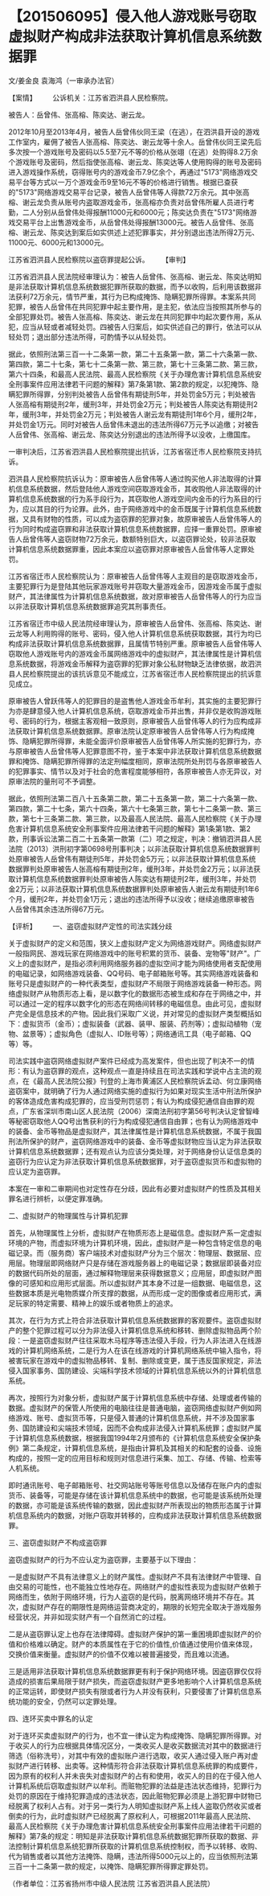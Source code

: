 # 【201506095】侵入他人游戏账号窃取虚拟财产构成非法获取计算机信息系统数据罪

文/姜金良 袁海鸿（一审承办法官）

【案情】 　　公诉机关：江苏省泗洪县人民检察院。

被告人：岳曾伟、张高榕、陈奕达、谢云龙。

2012年10月至2013年4月，被告人岳曾伟伙同王梁（在逃），在泗洪县开设的游戏工作室内，雇佣了被告人张高榕、陈奕达、谢云龙等十余人。岳曾伟伙同王梁先后多次按一个游戏账号及密码以5.5至7元不等的价格从张翊（在逃）处购得8.2万余个游戏账号及密码，然后指使张高榕、谢云龙、陈奕达等人使用购得的账号及密码进入游戏操作系统，窃得账号内的游戏金币7.9亿余个，再通过"5173"网络游戏交易平台等方式以一万个游戏金币9至16元不等的价格进行销售。根据已查获的"5173"网络游戏交易平台记录，被告人岳曾伟等人得款72万余元。其中张高榕、谢云龙负责从账号内盗取游戏金币，张高榕亦负责对岳曾伟所雇人员进行考勤，二人分别从岳曾伟处得报酬11000元和6000元；陈奕达负责在"5173"网络游戏交易平台上出售游戏金币，从岳曾伟处得报酬13000元。被告人岳曾伟、张高榕、谢云龙、陈奕达到案后如实供述上述犯罪事实，并分别退出违法所得2万元、11000元、6000元和13000元。

江苏省泗洪县人民检察院以盗窃罪提起公诉。 　　【审判】

江苏省泗洪县人民法院经审理认为：被告人岳曾伟、张高榕、谢云龙、陈奕达明知是非法获取计算机信息系统数据犯罪所获取的数据，而予以收购，后利用该数据非法获利72万余元，情节严重，其行为已构成掩饰、隐瞒犯罪所得罪。本案系共同犯罪，被告人岳曾伟在共同犯罪中起主要作用，是主犯，依法应当按照其所参与的全部犯罪处罚。被告人张高榕、陈奕达、谢云龙在共同犯罪中均起次要作用，系从犯，应当从轻或者减轻处罚。四被告人归案后，如实供述自己的罪行，依法可以从轻处罚；退出部分违法所得，可酌情予以从轻处罚。

据此，依照刑法第三百一十二条第一款，第二十五条第一款，第二十六条第一款、第四款，第二十七条，第七十二条第一款、第三款，第七十三条第二款、第三款，第六十四条，和最高人民法院、最高人民检察院《关于办理危害计算机信息系统安全刑事案件应用法律若干问题的解释》第7条第1款、第2款的规定，以犯掩饰、隐瞒犯罪所得罪，分别判处被告人岳曾伟有期徒刑5年，并处罚金5万元；判处被告人张高榕有期徒刑2年，缓刑3年，并处罚金2万元；判处被告人陈奕达有期徒刑2年，缓刑3年，并处罚金2万元；判处被告人谢云龙有期徒刑1年6个月，缓刑2年，并处罚金1万元。同时对被告人岳曾伟未退出的违法所得67万元予以追缴；对被告人岳曾伟、张高榕、谢云龙、陈奕达分别退出的违法所得予以没收，上缴国库。

一审判决后，江苏省泗洪县人民检察院提出抗诉，江苏省宿迁市人民检察院支持抗诉。

泗洪县人民检察院抗诉认为：原审被告人岳曾伟等人通过购买他人非法取得的计算机信息系统数据，然后登陆他人游戏空间窃取游戏金币，其收购他人非法取得的计算机信息系统数据的行为系手段行为，其窃取他人游戏空间内金币的行为系目的行为，应以其目的行为论罪。此外，由于网络游戏中的金币既属于计算机信息系统数据，又具有财物的性质，可以成为盗窃罪的犯罪对象，故原审被告人岳曾伟等人的行为同时构成盗窃罪和非法获取计算机信息系统数据罪，应择一重罪处罚。原审被告人岳曾伟等人盗窃财物72万余元，数额特别巨大，以盗窃罪论处，较非法获取计算机信息系统数据罪重，因此本案应以盗窃罪对原审被告人岳曾伟等人定罪处罚。

江苏省宿迁市人民检察院认为：原审被告人岳曾伟等人主观目的是窃取游戏金币，主要犯罪行为是登陆其他玩家游戏账号并窃取大量游戏金币，因游戏金币属于虚拟财产，其法律属性为计算机信息系统数据，故对原审被告人岳曾伟等人的行为应当以非法获取计算机信息系统数据罪追究其刑事责任。

江苏省宿迁市中级人民法院经审理认为，原审被告人岳曾伟、张高榕、陈奕达、谢云龙等人利用购得的账号、密码，侵入他人计算机信息系统获取数据，其行为均已构成非法获取计算机信息系统数据罪，且属情节特别严重。原审被告人岳曾伟等人窃取他人游戏账号内的游戏金币属网络游戏中的虚拟财产，其法律属性是计算机信息系统数据，将游戏金币解释为盗窃罪的犯罪对象公私财物缺乏法律依据，故泗洪县人民检察院提出的该抗诉意见不能成立，江苏省宿迁市人民检察院提出的抗诉意见成立。

原审被告人曾跃伟等人的犯罪目的是盗售他人游戏金币牟利，其实施的主要犯罪行为亦是肆意侵入他人计算机信息系统，窃取游戏金币并出售，并非仅是收购游戏账号、密码的行为，根据主客观相一致原则，原审被告人岳曾伟等人的行为应构成非法获取计算机信息系统数据罪。原审法院认定原审被告人岳曾伟等人行为构成掩饰、隐瞒犯罪所得罪，未能全面评价原审被告人岳曾伟等人所实施的犯罪行为，亦与原审被告人岳曾伟等人犯罪意图不符，鉴于本案中非法获取计算机信息系统数据罪和掩饰、隐瞒犯罪所得罪的法定刑幅度相同，原审法院所处刑罚与各原审被告人的犯罪事实、情节以及对于社会的危害程度能够相符，各原审被告人亦无异议，对原审法院的量刑可不予调整。

据此，依照刑法第二百八十五条第二款，第二十五条第一款，第二十六条第一款、第四款，第二十七条，第六十四条，第六十七条第三款，第七十二条第一款、第三款，第七十三条第二款、第三款，以及最高人民法院、最高人民检察院《关于办理危害计算机信息系统安全刑事案件应用法律若干问题的解释》第1条第1款、第2款，刑事诉讼法第二百二十五条第一款第（二）项之规定，判决：撤销泗洪县人民法院（2013）洪刑初字第0698号刑事判决；以非法获取计算机信息系统数据罪判处原审被告人岳曾伟有期徒刑5年，并处罚金5万元；以非法获取计算机信息系统数据罪判处原审被告人张高榕有期徒刑2年，缓刑3年，并处罚金2万元；以非法获取计算机信息系统数据罪判处原审被告人陈奕达有期徒刑2年，缓刑3年，并处罚金2万元；以非法获取计算机信息系统数据罪判处原审被告人谢云龙有期徒刑1年6个月，缓刑2年，并处罚金1万元；退出的违法所得予以没收；继续追缴原审被告人岳曾伟其余违法所得67万元。

【评析】 　　一、盗窃虚拟财产定性的司法实践分歧

关于虚拟财产的定义和范围，狭义上虚拟财产定义为网络游戏财产。网络虚拟财产一般指网民、游戏玩家在网络游戏中的账号积累的货币、装备、宠物等"财产"。广义上的虚拟财产，是指必须利用网络服务器的虚拟空间才能为网络使用者支配使用的电磁记录，如网络游戏装备、QQ号码、电子邮箱账号等。其实网络游戏装备和账号只是虚拟财产的一种代表类型，虚拟财产不局限于网络游戏装备一种形态。网络虚拟财产从物质形态上看，是以数字化的数据形态被生成和存在于网络之中，并可以通过一定的程序以数字化的形态在网络间转移的电磁信息。由此可见，虚拟财产完全是信息技术的产物。因此我们采取广义说，并对常见的虚拟财产类型概括如下：虚拟货币（金币）；虚拟装备（武器、装甲、服装、药剂等）；虚拟动植物（宠物、盆景等）；虚拟角色（虚拟人、ID账号等）；网络通讯工具（电子邮箱、QQ等）等。

司法实践中盗窃网络虚拟财产案件已经成为高发案件，但也出现了判决不一的情形：有认为盗窃罪的观点，这种观点一直是持续且在司法实践和学说中占主流的观点，在《最高人民法院公报》刊登的上海市黄浦区人民检察院诉孟动、何立康网络盗窃案中，就明确了行为人通过网络实施的虚拟行为如果对现实生活中刑法所保护的客体造成危害构成犯罪的，应当受刑罚惩罚；有认为构成侵犯通信自由罪的观点，广东省深圳市南山区人民法院（2006）深南法刑初字第56号判决认定曾智峰等秘密窃取他人QQ号出售获利的行为构成侵犯通信自由罪；也有认为网络游戏中的装备、金币等物品是虚拟财产，其法律属性是计算机信息系统数据，不属于我国刑法所保护的财产，盗窃网络游戏中的装备、金币等虚拟财物应当认定为非法获取计算机信息系统数据罪；还有观点认为应该分类处理，对于网络身份认证信息类的盗窃行为应认定为非法获取计算机信息系统数据罪，对于盗窃虚拟货币和虚拟物的应认定为盗窃罪。

本案在一审和二审期间也对定性存在分歧，因此有必要对虚拟财产的性质及其相关罪名进行辨析，以便定罪准确。

二、虚拟财产的物理属性与计算机犯罪

首先，从物理属性上分析，虚拟财产在物质形态上是磁信息。虚拟财产系一定虚拟环境的产物，而虚拟环境为计算机环境，因此，虚拟财产是一种包含特定信息的电磁记录。而（服务商）客户端技术对虚拟财产分为三个层次：物理层、数据层、应用层。物理层即网络财产只是存储在游戏服务器上的电磁记录；数据层即装备对应的数据代码所处的层面，通过解释物理层来获得数据意义；应用层，即虚拟财产图像的可感知和应用形式层面。所以虚拟财产其本身不过是一组数据、电磁信息，这些数据本质是光电物质媒介所支撑的数据，从而形成一定的图像或者应用形式，满足玩家的特定需要、精神上的娱乐或者物质上的追求。

其次，在行为方式上符合非法获取计算机信息系统数据罪的客观要件。盗窃虚拟财产的整个犯罪过程可以分为非法侵入计算机信息系统和移转、删除虚拟物品两个阶段：一是盗窃虚拟财产往往采取木马程序等违法侵入手段，行为人非法进入在线游戏的计算机网络系统，二是行为人在该在线游戏的计算机网络系统中输入指令，将被害玩家在游戏中的虚拟物品移转、复制、删除或变更，属于违反国家规定，非法侵入国家事务、国防建设、尖端科学技术领域的计算机信息系统以外的计算机信息系统。

再次，按照行为对象分析，虚拟财产属于计算机信息系统中存储、处理或者传输的数据。虚拟财产的保管人所使用的电脑往往是普通电脑，盗窃网络虚拟财产例如网络游戏、账号、虚拟货币等，只是侵入普通的计算机信息系统，并不涉及国家事务、国防建设和尖端技术领域，因而不会构成非法侵入计算机系统罪；虚拟财产属于计算机信息系统数据，根据我国1994年2月颁布的《计算机信息系统安全保护条例》第二条规定，计算机信息系统，是指由计算机及其相关的和配套的设备、设施构成的，按照一定的应用目标和规则对信息进行采集、加工、存储、传输、检索等人机系统。

即时通讯账号、电子邮箱账号、社交网站账号等账号信息以及储存在账户内的虚拟货币、装备等，可能是存储在该计算机信息系统中的数据，也可能是该系统所处理的数据，亦可能是该系统传输的数据，因此虚拟财产所表现出的物质形态属于计算机信息系统内的数据，对账户窃取并转移的，应构成非法获取计算机信息系统数据罪。

三、盗窃虚拟财产不构成盗窃罪

盗窃虚拟财产的行为不应认定为盗窃罪，主要基于以下理由：

一是虚拟财产不具有法律意义上的财产属性。虚拟财产不具有法律财产中管理、自由交易的可能性，也不能独立性地存在。网络财产的虚拟性表现为虚拟财产依赖于网络而生，依附于网络环境，行为人盗窃的是代码，脱离网络环境并不存在。其次，虚拟财产存在的期限性是网络运营商决定的，期限的长短完全取决于游戏服务经营状况，并非如现实财产有一个自然消亡的过程。

二是从盗窃罪认定上也存在法律障碍。虚拟财产保护的第一重困境即虚拟财产的价值和价格难以确定。财产的本质属性在于它的价值性,价值通过使用价值来体现，交换价值来衡量。虚拟财产的价值不仅难以被普遍接受，而且难以流通。

三是适用非法获取计算机信息系统数据罪更有利于保护网络环境。因盗窃罪仅仅将造成的损害后果局限于财产损失，而盗窃虚拟财产更多地影响个人计算机信息系统的正常运转，即使财产损失有限或者行为人并没有获利，只要侵害了计算机信息系统功能的安全，仍然可以定罪处理。

四、连环买卖中罪名的认定

对于连环买卖虚拟财产的行为，也不宜一律认定为构成掩饰、隐瞒犯罪所得罪。对于收买人的行为应根据具体情况区分，一类收买人是收买数据流对其中的数据进行筛选（俗称洗号），对其中有效的虚拟账户进行选取，收买人通过侵入账户再对虚拟财产进行转移、出卖等。这种情形符合非法获取计算机信息系统罪的构成要件，因为原有的权利人并未丧失对虚拟财产的占有和使用，收买人的目的在于侵入他人计算机系统后窃取虚拟财产以牟利。而赃物犯罪的法益是违法状态维持，犯罪行为处罚的原因在于维持犯罪造成的违法状态，因此赃物犯罪必须是上游犯罪中财物已经脱离了权利人占有。对于另一类行为人明知虚拟财产系上线人盗取仍然收买或者倒卖的行为，此时虚拟财产已经脱离了原权利人，可根据2011年最高人民法院、最高人民检察院《关于办理危害计算机信息系统安全刑事案件应用法律若干问题的解释》第7条的规定：明知是非法获取计算机信息系统数据犯罪所获取的数据、非法控制计算机信息系统犯罪所获取的计算机信息系统控制权，而予以转移、收购、代为销售或者以其他方法掩饰、隐瞒，违法所得5000元以上的，应当依照刑法第三百一十二条第一款的规定，以掩饰、隐瞒犯罪所得罪定罪处罚。

（作者单位：江苏省扬州市中级人民法院 江苏省泗洪县人民法院）